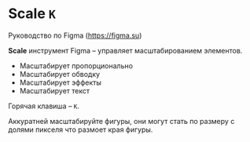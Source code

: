 # Scale `K`
Руководство по Figma (https://figma.su)

**Scale** инструмент Figma &ndash; управляет масштабированием элементов.

* Масштабирует пропорционально
* Масштабирует обводку
* Масштабирует эффекты
* Масштабирует текст

Горячая клавиша &ndash; `K`.

Аккуратней масштабируйте фигуры, они могут стать по размеру с долями пикселя что размоет края фигуры.